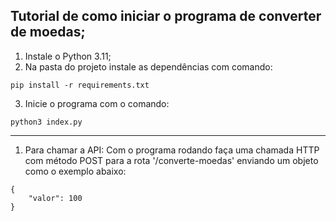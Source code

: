 ## Tutorial de como iniciar o programa de converter de moedas;

1. Instale o Python 3.11;
2. Na pasta do projeto instale as dependências com comando:
```
pip install -r requirements.txt
```
3. Inicie o programa com o comando:
```
python3 index.py
```
-----------------------------------------------------------------
1. Para chamar a API:
Com o programa rodando faça uma chamada HTTP com método POST para a rota '/converte-moedas' enviando um objeto como o exemplo abaixo:
```
{
    "valor": 100
}
```